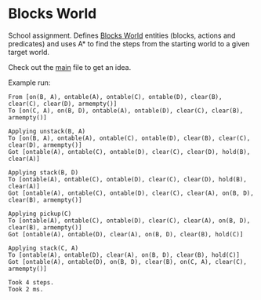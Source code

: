 # Blocks World

School assignment. Defines [Blocks World](http://en.wikipedia.org/wiki/Blocks_world) entities (blocks, actions
and predicates) and uses A* to find the steps from the starting world to a given target world.

Check out the [main](https://github.com/mihneadb/blocks-world/blob/master/src/Main.java) file to get an idea.


Example run:

```
From [on(B, A), ontable(A), ontable(C), ontable(D), clear(B), clear(C), clear(D), armempty()]
To [on(C, A), on(B, D), ontable(A), ontable(D), clear(C), clear(B), armempty()]

Applying unstack(B, A)
To [on(B, A), ontable(A), ontable(C), ontable(D), clear(B), clear(C), clear(D), armempty()]
Got [ontable(A), ontable(C), ontable(D), clear(C), clear(D), hold(B), clear(A)]

Applying stack(B, D)
To [ontable(A), ontable(C), ontable(D), clear(C), clear(D), hold(B), clear(A)]
Got [ontable(A), ontable(C), ontable(D), clear(C), clear(A), on(B, D), clear(B), armempty()]

Applying pickup(C)
To [ontable(A), ontable(C), ontable(D), clear(C), clear(A), on(B, D), clear(B), armempty()]
Got [ontable(A), ontable(D), clear(A), on(B, D), clear(B), hold(C)]

Applying stack(C, A)
To [ontable(A), ontable(D), clear(A), on(B, D), clear(B), hold(C)]
Got [ontable(A), ontable(D), on(B, D), clear(B), on(C, A), clear(C), armempty()]

Took 4 steps.
Took 2 ms.
```
